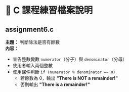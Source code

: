# 📘 C 課程練習檔案說明

## assignment6.c
**主題：** 判斷除法是否有餘數  
**內容：**  
- 宣告整數變數 `numerator`（分子）與 `denominator`（分母）  
- 使用者輸入兩個整數  
- 使用條件判斷 `if (numerator % denominator == 0)`  
  - 若餘數為 0，輸出 **"There is NOT a remainder!"**  
  - 否則輸出 **"There is a remainder!"**